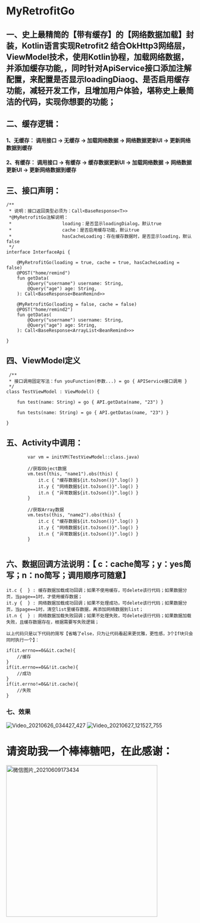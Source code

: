 # MyRetrofitGo
## 一、史上最精简的【带有缓存】的【网络数据加载】封装，Kotlin语言实现Retrofit2 结合OkHttp3网络层，ViewModel技术，使用Kotlin协程，加载网络数据，并添加缓存功能,，同时针对ApiService接口添加注解配置，来配置是否显示loadingDiaog、是否启用缓存功能，减轻开发工作，且增加用户体验，堪称史上最简洁的代码，实现你想要的功能；


## 二、缓存逻辑：
####           1、无缓存：  调用接口 -> 无缓存 -> 加载网络数据   ->  网络数据更新UI -> 更新网络数据到缓存
####           2、有缓存：  调用接口 -> 有缓存 -> 缓存数据更新UI ->  加载网络数据   -> 网络数据更新UI  -> 更新网络数据到缓存


## 三、接口声明：
```
/**
 * 说明：接口返回类型必须为：Call<BaseResponse<T>>
 *@MyRetrofitGo注解说明：
 *                   loading：是否显示loadingDialog，默认true
 *                   cache：是否启用缓存功能，默认true
 *                   hasCacheLoading：存在缓存数据时，是否显示loading，默认false
 */
interface InterfaceApi {

    @MyRetrofitGo(loading = true, cache = true, hasCacheLoading = false)
    @POST("home/remind")
    fun getData(
        @Query("username") username: String,
        @Query("age") age: String,
    ): Call<BaseResponse<BeanRemind>>

    @MyRetrofitGo(loading = false, cache = false)
    @POST("home/remind2")
    fun getDatas(
        @Query("username") username: String,
        @Query("age") age: String,
    ): Call<BaseResponse<ArrayList<BeanRemind>>>

}
```

## 四、ViewModel定义

```
 /**
 * 接口调用固定写法：fun youFunction(参数...) = go { APIService接口调用 }
 */
class TestViewModel : ViewModel() {

    fun test(name: String) = go { API.getData(name, "23") }

    fun tests(name: String) = go { API.getDatas(name, "23") }
 
}
```

## 五、Activity中调用：
```
        var vm = initVM(TestViewModel::class.java)

        //获取Object数据
        vm.test(this, "name1").obs(this) {
            it.c { "缓存数据${it.toJson()}".log() } 
            it.y { "网络数据${it.toJson()}".log() } 
            it.n { "异常数据${it.toJson()}".log() } 
        }

        //获取Array数据
        vm.tests(this, "name2").obs(this) {
            it.c { "缓存数据${it.toJson()}".log() } 
            it.y { "网络数据${it.toJson()}".log() } 
            it.n { "异常数据${it.toJson()}".log() } 
        }
        
```
## 六、数据回调方法说明：【 c：cache简写；y：yes简写；n：no简写；调用顺序可随意】

```
it.c {  } : 缓存数据加载成功回调；如果不使用缓存，可delete该行代码；如果数据分页，当page==1时，才使用缓存数据；
it.y {  } : 网络数据加载成功回调；如果不处理成功，可delete该行代码；如果数据分页，当page==1时，清空list里缓存数据，再添加网络数据到list；
it.n {  } : 网络数据加载失败回调；如果不处理失败，可delete该行代码；如果数据加载失败，且缓存数据存在，根据需要写失败逻辑；

以上代码只是以下代码的简写【省略了else，只为让代码看起来更优雅，更性感，3个If块只会同时执行一个】：

if(it.errno==0&&it.cache){
    //缓存
}
if(it.errno==0&&!it.cache){
    //成功
}
if(it.errno!=0&&!it.cache){
    //失败
}

```

### 七、效果
![Video_20210626_034427_427](https://user-images.githubusercontent.com/4067327/123506188-91d41a80-d695-11eb-96aa-183b7d49325d.gif) ![Video_20210627_121527_755](https://user-images.githubusercontent.com/4067327/123532635-95bd7680-d741-11eb-9c58-7e89069f31e0.gif)

# 请资助我一个棒棒糖吧，在此感谢：

<img width="406" alt="微信图片_20210609173434" src="https://user-images.githubusercontent.com/4067327/121332592-989b2780-c94a-11eb-9543-a4e00db3b759.png"> 

